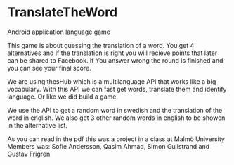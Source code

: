 # TranslateTheWord
Android application language game

This game is about guessing the translation of a word. You get 4 alternatives
and if the translation is right you will recieve points that later can be shared to Facebook. 
If You answer wrong the round is finished and you can see your final score. 

We are using thesHub which is a multilanguage API that works like a big vocabulary.
With this API we can fast get words, translate them and identify language. Or like we did build a game.

We use the API to get a random word in swedish and the translation of the word in english.
We also get 3 other random words in english to be showen in the alternative list.  

As you can read in the pdf this was a project in a class at Malmö University
Members was: Sofie Andersson, Qasim Ahmad, Simon Gullstrand and Gustav Frigren
